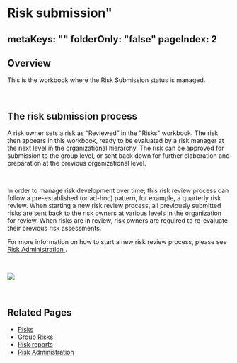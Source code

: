 # Risk submission"
metaKeys: ""
folderOnly: "false"
pageIndex: 2
---

## Overview

This is the workbook where the Risk Submission status is managed.

<br/>

## The risk submission process

A risk owner sets a risk as “Reviewed” in the "Risks" workbook. The risk then appears in this workbook, ready to be evaluated by a risk manager at the next level in the organizational hierarchy. The risk can be approved for submission to the group level, or sent back down for further elaboration and preparation at the previous organizational level.

<br/>

In order to manage risk development over time; this risk review process can follow a pre-established (or ad-hoc) pattern, for example, a quarterly risk review. When starting a new risk review process, all previously submitted risks are sent back to the risk owners at various levels in the organization for review. When risks are in review, risk owners are required to re-evaluate their previous risk assessments.

For more information on how to start a new risk review process, please see [Risk Administration ](risk-admin.md).

<br/>

![](https://profitbasedocs.blob.core.windows.net/riskimages/risk-overview.png)

<br/>

## Related Pages

- [Risks](risks.md)
- [Group Risks](group-risks.md)
- [Risk reports](risk-reports.md)
- [Risk Administration](risk-admin.md)

<br/>
